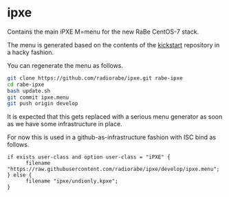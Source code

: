 # ipxe

Contains the main iPXE M=menu for the new RaBe CentOS-7 stack.

The menu is generated based on the contents of the [kickstart](https://github.com/radiorabe/kickstart) repository in a hacky fashion.

You can regenerate the menu as follows.

```bash
git clone https://github.com/radiorabe/ipxe.git rabe-ipxe
cd rabe-ipxe
bash update.sh
git commit ipxe.menu
git push origin develop
```

It is expected that this gets replaced with a serious menu generator as soon as we have some infrastructure in place.

For now this is used in a github-as-infrastructure fashion with ISC bind as follows.

```
if exists user-class and option user-class = "iPXE" {
      filename "https://raw.githubusercontent.com/radiorabe/ipxe/develop/ipxe.menu";
} else {
      filename "ipxe/undionly.kpxe";
}
```

